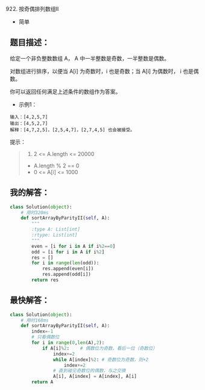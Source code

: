 922. 按奇偶排列数组II

- 简单

## 题目描述：
给定一个非负整数数组 A， A 中一半整数是奇数，一半整数是偶数。

对数组进行排序，以便当 A[i] 为奇数时，i 也是奇数；当 A[i] 为偶数时， i 也是偶数。

你可以返回任何满足上述条件的数组作为答案。

- 示例1：

```
输入：[4,2,5,7]
输出：[4,5,2,7]
解释：[4,7,2,5]，[2,5,4,7]，[2,7,4,5] 也会被接受。
```

提示：
> 1. 2 <= A.length <= 20000
> - A.length % 2 == 0
> - 0 <= A[i] <= 1000


## 我的解答：
``` python
class Solution(object):
    # 用时320ms
    def sortArrayByParityII(self, A):
        """
        :type A: List[int]
        :rtype: List[int]
        """
        even = [i for i in A if i%2==0]
        odd = [i for i in A if i%2]
        res = []
        for i in range(len(odd)):
            res.append(even[i])
            res.append(odd[i])
        return res
```

## 最快解答：
``` python
class Solution(object):
    # 用时168ms
    def sortArrayByParityII(self, A):
        index=-1
        # 只看偶数位
        for i in range(0,len(A),2):
            if A[i]%2:    # 偶数位为奇数，看后一位（奇数位）
                index+=2
                while A[index]%2: # 奇数位为奇数，则+2
                    index+=2
                # 直到碰见奇数位的偶数，与之交换
                A[i], A[index] = A[index], A[i]
        return A
```
